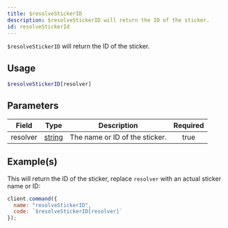 ```yaml
---
title: $resolveStickerID
description: $resolveStickerID will return the ID of the sticker.
id: resolveStickerId
---
```


`$resolveStickerID` will return the ID of the sticker.

## Usage

```php
$resolveStickerID[resolver]
```

## Parameters

| Field     | Type                                                                                              | Description                    | Required |
| --------- | ------------------------------------------------------------------------------------------------- | ------------------------------ | :------: |
| resolver  | [string](https://developer.mozilla.org/en-US/docs/Web/JavaScript/Reference/Global_Objects/String) | The name or ID of the sticker. |   true   |

## Example(s)

This will return the ID of the sticker, replace `resolver` with an actual sticker name or ID:

```js
client.command({
  name: "resolveStickerID",
  code: `$resolveStickerID[resolver]`
});
```